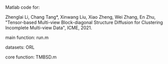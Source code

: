 Matlab code for:

Zhenglai Li, Chang Tang*, Xinwang Liu, Xiao Zheng, Wei Zhang, En Zhu, "Tensor-based Multi-view Block-diagonal Structure Diffusion for Clustering Incomplete Multi-view Data", ICME, 2021.

main function: run.m

datasets: ORL

core function: TMBSD.m
